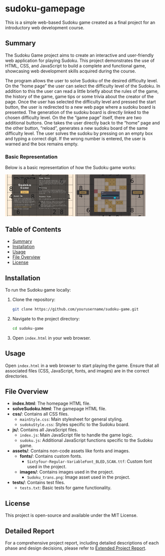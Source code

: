 # sudoku-gamepage

This is a simple web-based Sudoku game created as a final project for an introductory web development course.

## Summary

The Sudoku Game project aims to create an interactive and user-friendly web application for playing Sudoku. This project demonstrates the use of HTML, CSS, and JavaScript to build a complete and functional game, showcasing web development skills acquired during the course.

The program allows the user to solve Sudoku of the desired difficulty level. On the “home page” the user can select the difficulty level of the Sudoku. In addition to this the user can read a little briefly about the rules of the game, the history of the game, game tips or some trivia about the creator of the page. Once the user has selected the difficulty level and pressed the start button, the user is redirected to a new web page where a sudoku board is presented. The generation of the sudoku board is directly linked to the chosen difficulty level. On the the “game page” itself, there are two additional buttons. One takes the user directly back to the “home” page and the other button, “reload”, generates a new sudoku board of the same difficulty level. The user solves the sudoku by pressing on an empty box and typing a correct digit. If the wrong number is entered, the user is warned and the box remains empty.

### Basic Representation

Below is a basic representation of how the Sudoku game works:

<div style="display: flex;">
    <img src="assets/sudoku_mainpage.png" alt="Sudoku Game 1" style="width: 45%;">
    <img src="assets/sudoku_page_2.png" alt="Sudoku Game 2" style="width: 45%;">
</div>

## Table of Contents

- [Summary](#summary)
- [Installation](#installation)
- [Usage](#usage)
- [File Overview](#file-overview)
- [License](#license)

## Installation

To run the Sudoku game locally:

1. Clone the repository:
   ```sh
   git clone https://github.com/yourusername/sudoku-game.git
   ```
2. Navigate to the project directory:
   ```sh
   cd sudoku-game
   ```
3. Open `index.html` in your web browser.

## Usage

Open `index.html` in a web browser to start playing the game. Ensure that all associated files (CSS, JavaScript, fonts, and images) are in the correct directories.

## File Overview

- **index.html**: The homepage HTML file.
- **solveSudoku.html**: The gamepage HTML file.
- **css/**: Contains all CSS files.
  - `mainStyle.css`: Main stylesheet for general styling.
  - `sudokuStyle.css`: Styles specific to the Sudoku board.
- **js/**: Contains all JavaScript files.
  - `index.js`: Main JavaScript file to handle the game logic.
  - `sudoku.js`: Additional JavaScript functions specific to the Sudoku game.
- **assets/**: Contains non-code assets like fonts and images.
  - **fonts/**: Contains custom fonts.
    - `Sixtyfour-Regular-VariableFont_BLED,SCAN.ttf`: Custom font used in the project.
  - **images/**: Contains images used in the project.
    - `Sudoku_trans.png`: Image asset used in the project.
- **tests/**: Contains test files.
  - `tests.txt`: Basic tests for game functionality.

## License

This project is open-source and available under the MIT License.

## Detailed Report

For a comprehensive project report, including detailed descriptions of each phase and design decisions, please refer to [Extended Project Report](./assets/beskrivning.pdf).
